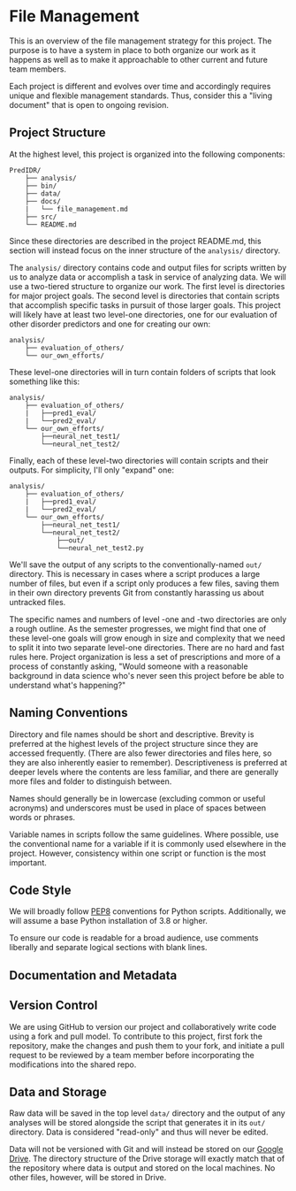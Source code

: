 # File Management

This is an overview of the file management strategy for this project. The purpose is to have a system in place to both organize our work as it happens as well as to make it approachable to other current and future team members.

Each project is different and evolves over time and accordingly requires unique and flexible management standards. Thus, consider this a "living document" that is open to ongoing revision.

## Project Structure

At the highest level, this project is organized into the following components:

```
PredIDR/
	├── analysis/
	├── bin/
	├── data/
	├── docs/
	|   └── file_management.md
	├── src/
	└── README.md
```

Since these directories are described in the project README.md, this section will instead focus on the inner structure of the `analysis/` directory.

The `analysis/` directory contains code and output files for scripts written by us to analyze data or accomplish a task in service of analyzing data. We will use a two-tiered structure to organize our work. The first level is directories for major project goals. The second level is directories that contain scripts that accomplish specific tasks in pursuit of those larger goals. This project will likely have at least two level-one directories, one for our evaluation of other disorder predictors and one for creating our own:

```
analysis/
	├── evaluation_of_others/
	└── our_own_efforts/
```

These level-one directories will in turn contain folders of scripts that look something like this:

```
analysis/
	├── evaluation_of_others/
	|	├──pred1_eval/
	|	└──pred2_eval/
	└── our_own_efforts/
	 	├──neural_net_test1/
	 	└──neural_net_test2/
```

Finally, each of these level-two directories will contain scripts and their outputs. For simplicity, I'll only "expand" one:

```
analysis/
	├── evaluation_of_others/
	|	├──pred1_eval/
	|	└──pred2_eval/
	└── our_own_efforts/
	 	├──neural_net_test1/
	 	└──neural_net_test2/
	 	 	├──out/
	 	 	└──neural_net_test2.py
```

We'll save the output of any scripts to the conventionally-named `out/` directory. This is necessary in cases where a script produces a large number of files, but even if a script only produces a few files, saving them in their own directory prevents Git from constantly harassing us about untracked files.

The specific names and numbers of level -one and -two directories are only a rough outline. As the semester progresses, we might find that one of these level-one goals will grow enough in size and complexity that we need to split it into two separate level-one directories. There are no hard and fast rules here. Project organization is less a set of prescriptions and more of a process of constantly asking, "Would someone with a reasonable background in data science who's never seen this project before be able to understand what's happening?"

## Naming Conventions

Directory and file names should be short and descriptive. Brevity is preferred at the highest levels of the project structure since they are accessed frequently. (There are also fewer directories and files here, so they are also inherently easier to remember). Descriptiveness is preferred at deeper levels where the contents are less familiar, and there are generally more files and folder to distinguish between.

Names should generally be in lowercase (excluding common or useful acronyms) and underscores must be used in place of spaces between words or phrases.

Variable names in scripts follow the same guidelines. Where possible, use the conventional name for a variable if it is commonly used elsewhere in the project. However, consistency within one script or function is the most important.

## Code Style

We will broadly follow [PEP8](https://www.python.org/dev/peps/pep-0008/) conventions for Python scripts. Additionally, we will assume a base Python installation of 3.8 or higher.

To ensure our code is readable for a broad audience, use comments liberally and separate logical sections with blank lines.

## Documentation and Metadata



## Version Control

We are using GitHub to version our project and collaboratively write code using a fork and pull model. To contribute to this project, first fork the repository, make the changes and push them to your fork, and initiate a pull request to be reviewed by a team member before incorporating the modifications into the shared repo.

## Data and Storage

Raw data will be saved in the top level `data/` directory and the output of any analyses will be stored alongside the script that generates it in its `out/` directory. Data is considered "read-only" and thus will never be edited.

Data will not be versioned with Git and will instead be stored on our [Google Drive](https://drive.google.com/drive/folders/1h2HrEapw4jll0k-yVxKWsmqtmQxOabCZ?usp=sharing). The directory structure of the Drive storage will exactly match that of the repository where data is output and stored on the local machines. No other files, however, will be stored in Drive.

